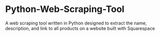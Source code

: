 # Python-Web-Scraping-Tool
A web scraping tool written in Python designed to extract the name, description, and link to all products on a website built with Squarespace
